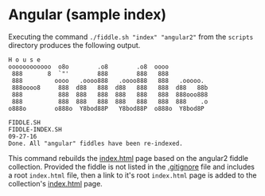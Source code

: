 Angular (sample index)
======

Executing the command `./fiddle.sh "index" "angular2"` from the `scripts` directory produces the following output.

    H o u s e
    oooooooooooo  o8o        .o8        .o8  oooo
     888       8  `"'        888        888   888
     888         oooo   .oooo888   .oooo888   888   .ooooo.
     888oooo8     888  d88   888  d88   888   888  d88   88b
     888          888  888   888  888   888   888  888ooo888
     888          888  888   888  888   888   888  888    .o
    o888o        o888o  Y8bod88P   Y8bod88P  o888o  Y8bod8P
    
    FIDDLE.SH
    FIDDLE-INDEX.SH
    09-27-16
    Done. All "angular" fiddles have been re-indexed.


This command rebuilds the [index.html](index.html) page based on the angular2 fiddle collection. Provided the fiddle
is not listed in the [.gitignore](../../.gitignore) file and includes a root `index.html` file, then a link to it's
root `index.html` page is added to the collection's [index.html](index.html) page.

